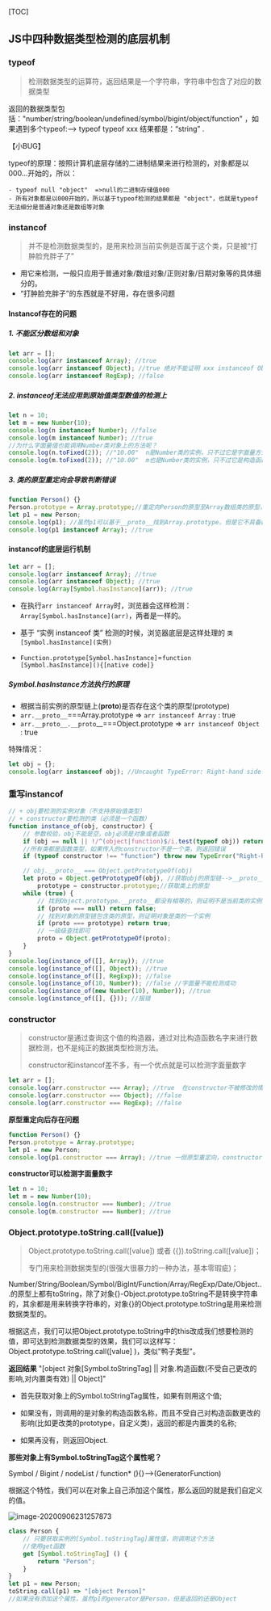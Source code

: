 [TOC]



## JS中四种数据类型检测的底层机制

### typeof

> 检测数据类型的运算符，返回结果是一个字符串，字符串中包含了对应的数据类型 

返回的数据类型包括："number/string/boolean/undefined/symbol/bigint/object/function" ，如果遇到多个typeof:--> typeof typeof xxx 结果都是：“string”  .

【小BUG】

 typeof的原理：按照计算机底层存储的二进制结果来进行检测的，对象都是以000...开始的，所以：

	- typeof null "object"  =>null的二进制存储值000
	- 所有对象都是以000开始的，所以基于typeof检测的结果都是 "object"，也就是typeof无法细分是普通对象还是数组等对象

### instancof

> 并不是检测数据类型的，是用来检测当前实例是否属于这个类，只是被“打肿脸充胖子了”

- 用它来检测，一般只应用于普通对象/数组对象/正则对象/日期对象等的具体细分的。
- “打肿脸充胖子”的东西就是不好用，存在很多问题

#### Instancof存在的问题

##### 	1. 不能区分数组和对象

```js
let arr = [];
console.log(arr instanceof Array); //true
console.log(arr instanceof Object); //true 绝对不能证明 xxx instanceof Object 是true就是普通对象
console.log(arr instanceof RegExp); //false
```

##### 2. instanceof无法应用到原始值类型数值的检测上

```js
let n = 10;
let m = new Number(10);
console.log(n instanceof Number); //false
console.log(m instanceof Number); //true
//为什么字面量值也能调用Number类对象上的方法呢？
console.log(n.toFixed(2)); //"10.00"  n是Number类的实例，只不过它是字面量方式创造出来的原始类型值而已（其实n.toFixed(2)的时候，n这个基本类型值浏览期内部也会把它 Object(n)一下，然后在调用方法，因为此时它就具备__proto__）
console.log(m.toFixed(2)); //"10.00"  m也是Number类的实例，只不过它是构造函数方式创造出来的引用类型值而已

```

##### 3. 类的原型重定向会导致判断错误

```js
function Person() {}
Person.prototype = Array.prototype;//重定向Person的原型至Array数组类的原型，导致instanof判断出错
let p1 = new Person;
console.log(p1); //虽然p1可以基于__proto__找到Array.prototype，但是它不具备数组的任何特征(length/索引都没有的)，所以断定这货一定不是一个数组
console.log(p1 instanceof Array); //true 
```

#### instancof的底层运行机制

```js
let arr = [];
console.log(arr instanceof Array); //true
console.log(arr instanceof Object); //true 
console.log(Array[Symbol.hasInstance](arr)); //true 
```

- 在执行`arr instanceof Array`时，浏览器会这样检测：`Array[Symbol.hasInstance](arr)`，两者是一样的。

-  基于 “实例 instanceof 类” 检测的时候，浏览器底层是这样处理的 `类[Symbol.hasInstance](实例)`
  - `Function.prototype[Symbol.hasInstance]`=`function [Symbol.hasInstance](){[native code]}`

##### Symbol.hasInstance方法执行的原理

- 根据当前实例的原型链上(__proto__)是否存在这个类的原型(prototype)
- `arr.__proto__`===Array.prototype  => `arr instanceof Array` : true
- `arr.__proto__.__proto`__===Object.prototype => `arr instanceof Object` : true

特殊情况：

```js
let obj = {};
console.log(arr instanceof obj); //Uncaught TypeError: Right-hand side of 'instanceof' is not callable ，报错原因是因为 obj 是一个对象，它没有[Symbol.hasInstance]这个属性（函数才可以调用Function.prototype上的这个方法）
```

### 重写instancof

```js
// + obj要检测的实例对象（不支持原始值类型）
// + constructor要检测的类（必须是一个函数）
function instance_of(obj, constructor) {
    // 参数校验，obj不能是空，obj必须是对象或者函数
    if (obj == null || !/^(object|function)$/i.test(typeof obj)) return false;
    //所有类都是函数类型，如果传入的constructor不是一个类，则返回错误
    if (typeof constructor !== "function") throw new TypeError("Right-hand side of 'instanceof' is not callable");

    // obj.__proto__ === Object.getPrototypeOf(obj)
    let proto = Object.getPrototypeOf(obj), //获取obj的原型链-->__proto__的兼容写法
        prototype = constructor.prototype;//获取类上的原型
    while (true) {
        // 找到Object.prototype.__proto__都没有相等的，则证明不是当前类的实例
        if (proto === null) return false;
        // 找到对象的原型链包含类的原型，则证明对象是类的一个实例
        if (proto === prototype) return true;
        // 一级级查找即可
        proto = Object.getPrototypeOf(proto);
    }
}
console.log(instance_of([], Array)); //true
console.log(instance_of([], Object)); //true
console.log(instance_of([], RegExp)); //false 
console.log(instance_of(10, Number)); //false //字面量不能检测成功
console.log(instance_of(new Number(10), Number)); //true
console.log(instance_of([], {})); //报错
```

### constructor

> constructor是通过查询这个值的构造器，通过对比构造函数名字来进行数据检测，也不是纯正的数据类型检测方法。
>
> constructor和instancof差不多，有一个优点就是可以检测字面量数字

```js
let arr = [];
console.log(arr.constructor === Array); //true  在constructor不被修改的情况下，这样区分是数组还是普通对象
console.log(arr.constructor === Object); //false
console.log(arr.constructor === RegExp); //false 
```

**原型重定向后存在问题**

```js
function Person() {}
Person.prototype = Array.prototype;
let p1 = new Person;
console.log(p1.constructor === Array); //true 一但原型重定向，constructor也改了，所以也就不准了
```

**constructor可以检测字面量数字**

```js
let n = 10;
let m = new Number(10);
console.log(n.constructor === Number); //true
console.log(m.constructor === Number); //true
```

### Object.prototype.toString.call([value])

> Object.prototype.toString.call([value]) 或者 ({}).toString.call([value])；
>
> 专门用来检测数据类型的(很强大很暴力的一种办法，基本零瑕疵)；

Number/String/Boolean/Symbol/BigInt/Function/Array/RegExp/Date/Object...的原型上都有toString，除了对象{}-Object.prototype.toString不是转换字符串的，其余都是用来转换字符串的，对象{}的Object.prototype.toString是用来检测数据类型的。

根据这点，我们可以把Object.prototype.toString中的this改成我们想要检测的值，即可达到检测数据类型的效果，我们可以这样写：Object.prototype.toString.call([value] )，类似"鸭子类型"。

**返回结果** "[object 对象[Symbol.toStringTag] ||  对象.构造函数(不受自己更改的影响,对内置类有效)  ||  Object]"

- 首先获取对象上的Symbol.toStringTag属性，如果有则用这个值;

- 如果没有，则调用的是对象的构造函数名称，而且不受自己对构造函数更改的影响(比如更改类的prototype，自定义类)，返回的都是内置类的名称;

- 如果再没有，则返回Object.

**那些对象上有Symbol.toStringTag这个属性呢？**

Symbol / Bigint / nodeList / function* (){}-->(GeneratorFunction)

根据这个特性，我们可以在对象上自己添加这个属性，那么返回的就是我们自定义的值。

![image-20200906231257873](https://i.loli.net/2020/09/06/pQXS5O9TqCKyojt.png)

```js
class Person {
    // 只要获取实例的[Symbol.toStringTag]属性值，则调用这个方法
    //使用get函数
    get [Symbol.toStringTag] () {
        return "Person";
    }
}
let p1 = new Person; 
toString.call(p1) => "[object Person]" 
//如果没有添加这个属性，虽然p1的generator是Person，但是返回的还是Object
```

